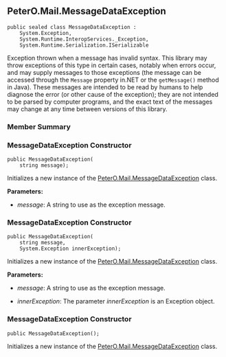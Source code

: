 ## PeterO.Mail.MessageDataException

    public sealed class MessageDataException :
        System.Exception,
        System.Runtime.InteropServices._Exception,
        System.Runtime.Serialization.ISerializable

Exception thrown when a message has invalid syntax. This library may throw exceptions of this type in certain cases, notably when errors occur, and may supply messages to those exceptions (the message can be accessed through the  `Message`  property in.NET or the  `getMessage()`  method in Java). These messages are intended to be read by humans to help diagnose the error (or other cause of the exception); they are not intended to be parsed by computer programs, and the exact text of the messages may change at any time between versions of this library.

### Member Summary

<a id="Void_ctor_System_String"></a>
### MessageDataException Constructor

    public MessageDataException(
        string message);

Initializes a new instance of the [PeterO.Mail.MessageDataException](PeterO.Mail.MessageDataException.md) class.

<b>Parameters:</b>

 * <i>message</i>: A string to use as the exception message.

<a id="Void_ctor_System_String_System_Exception"></a>
### MessageDataException Constructor

    public MessageDataException(
        string message,
        System.Exception innerException);

Initializes a new instance of the [PeterO.Mail.MessageDataException](PeterO.Mail.MessageDataException.md) class.

<b>Parameters:</b>

 * <i>message</i>: A string to use as the exception message.

 * <i>innerException</i>: The parameter  <i>innerException</i>
 is an Exception object.

<a id="Void_ctor"></a>
### MessageDataException Constructor

    public MessageDataException();

Initializes a new instance of the [PeterO.Mail.MessageDataException](PeterO.Mail.MessageDataException.md) class.
